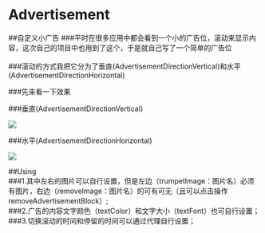 # Advertisement
##自定义小广告
###平时在很多应用中都会看到一个小的广告位，滚动来显示内容，这次自己的项目中也用到了这个，于是就自己写了一个简单的广告位<br><br>
###滚动的方式我把它分为了垂直(AdvertisementDirectionVertical)和水平(AdvertisementDirectionHorizontal)<br>

###先来看一下效果<br>

###垂直(AdvertisementDirectionVertical)<br>

![](https://github.com/BaoLeiLi/Advertisement/tree/master/Advertisement/gif/vertical.gif)

###水平(AdvertisementDirectionHorizontal)<br>

![](https://github.com/BaoLeiLi/Advertisement/tree/master/Advertisement/gif/horizontal.gif)
<br>

##Using<br>
###1.其中左右的图片可以自行设置，但是左边（trumpetImage：图片名）必须有图片，右边（removeImage：图片名）的可有可无（且可以点击操作removeAdvertisementBlock）;<br>
###2.广告的内容文字颜色（textColor）和文字大小（textFont）也可自行设置；<br>
###3.切换滚动的时间和停留的时间可以通过代理自行设置；<br>

